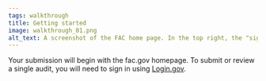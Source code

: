 ```yaml
---
tags: walkthrough
title: Getting started
image: walkthrough_01.png
alt_text: A screenshot of the FAC home page. In the top right, the "sign in" button.
---
```


Your submission will begin with the fac.gov homepage. To submit or review a single audit, you will need to sign in using [Login.gov](http://login.gov).
